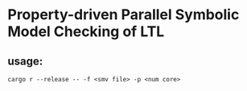 # Property-driven Parallel Symbolic Model Checking of LTL

## usage:
```
cargo r --release -- -f <smv file> -p <num core>
```
